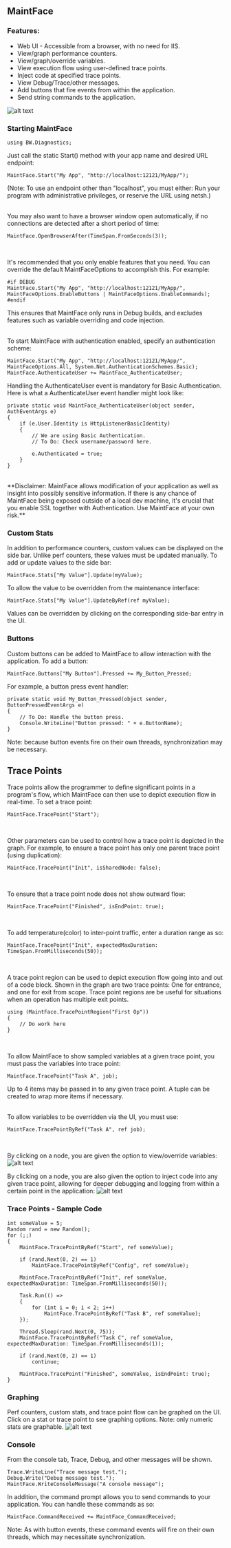 ## MaintFace


### Features:
* Web UI - Accessible from a browser, with no need for IIS.
* View/graph performance counters.
* View/graph/override variables.
* View execution flow using user-defined trace points.
* Inject code at specified trace points.
* View Debug/Trace/other messages.
* Add buttons that fire events from within the application.
* Send string commands to the application.

![alt text](https://raw.githubusercontent.com/bmdub/MaintFace/master/image/introduction1.png)

### Starting MaintFace

```CSharp
using BW.Diagnostics;
``` 
Just call the static Start() method with your app name and desired URL endpoint:  
```CSharp
MaintFace.Start("My App", "http://localhost:12121/MyApp/");
``` 
(Note: To use an endpoint other than "localhost", you must either: Run your program with administrative privileges, or reserve the URL using netsh.) 
<br/><br/>

You may also want to have a browser window open automatically, if no connections are detected after a short period of time: 
```CSharp
MaintFace.OpenBrowserAfter(TimeSpan.FromSeconds(3));
``` 
<br/>

It's recommended that you only enable features that you need. You can override the default MaintFaceOptions to accomplish this. For example:  
```CSharp
#if DEBUG
MaintFace.Start("My App", "http://localhost:12121/MyApp/", MaintFaceOptions.EnableButtons | MaintFaceOptions.EnableCommands);
#endif
``` 
This ensures that MaintFace only runs in Debug builds, and excludes features such as variable overriding and code injection. 
<br/><br/>

To start MaintFace with authentication enabled, specify an authentication scheme: 
```CSharp
MaintFace.Start("My App", "http://localhost:12121/MyApp/", MaintFaceOptions.All, System.Net.AuthenticationSchemes.Basic);
MaintFace.AuthenticateUser += MaintFace_AuthenticateUser; 
```
Handling the AuthenticateUser event is mandatory for Basic Authentication. Here is what a AuthenticateUser event handler might look like: 
```CSharp
private static void MaintFace_AuthenticateUser(object sender, AuthEventArgs e)
{
	if (e.User.Identity is HttpListenerBasicIdentity)
	{
		// We are using Basic Authentication.
		// To Do: Check username/password here.
 
		e.Authenticated = true;
	}
} 
```
<br/>
**Disclaimer: MaintFace allows modification of your application as well as insight into possibly sensitive information. If there is any chance of MaintFace being exposed outside of a local dev machine, it's crucial that you enable SSL together with Authentication. Use MaintFace at your own risk.**

### Custom Stats

In addition to performance counters, custom values can be displayed on the side bar. Unlike perf counters, these values must be updated manually. To add or update values to the side bar: 
```CSharp
MaintFace.Stats["My Value"].Update(myValue); 
```

To allow the value to be overridden from the maintenance interface: 
```CSharp
MaintFace.Stats["My Value"].UpdateByRef(ref myValue);
```
 
Values can be overridden by clicking on the corresponding side-bar entry in the UI.

### Buttons

Custom buttons can be added to MaintFace to allow interaction with the application. To add a button: 
```CSharp
MaintFace.Buttons["My Button"].Pressed += My_Button_Pressed; 
```

For example, a button press event handler:
```CSharp
private static void My_Button_Pressed(object sender, ButtonPressedEventArgs e)
{
	// To Do: Handle the button press.
	Console.WriteLine("Button pressed: " + e.ButtonName);
} 
```
Note: because button events fire on their own threads, synchronization may be necessary.

## Trace Points

Trace points allow the programmer to define significant points in a program's flow, which MaintFace can then use to depict execution flow in real-time. To set a trace point: 
```CSharp
MaintFace.TracePoint("Start");
```
<br/>

Other parameters can be used to control how a trace point is depicted in the graph. For example, to ensure a trace point has only one parent trace point (using duplication): 
```CSharp
MaintFace.TracePoint("Init", isSharedNode: false);
``` 
<br/>

To ensure that a trace point node does not show outward flow: 
```CSharp
MaintFace.TracePoint("Finished", isEndPoint: true); 
```
<br/>

To add temperature(color) to inter-point traffic, enter a duration range as so: 
```CSharp
MaintFace.TracePoint("Init", expectedMaxDuration: TimeSpan.FromMilliseconds(50)); 
```
<br/>

A trace point region can be used to depict execution flow going into and out of a code block. Shown in the graph are two trace points: One for entrance, and one for exit from scope. Trace point regions are be useful for situations when an operation has multiple exit points. 
```CSharp
using (MaintFace.TracePointRegion("First Op"))
{
	// Do work here
}
``` 
<br/>

To allow MaintFace to show sampled variables at a given trace point, you must pass the variables into trace point: 
```CSharp
MaintFace.TracePoint("Task A", job); 
```
Up to 4 items may be passed in to any given trace point. A tuple can be created to wrap more items if necessary.
<br/><br/>

To allow variables to be overridden via the UI, you must use: 
```CSharp
MaintFace.TracePointByRef("Task A", ref job);
```
<br/>
 
By clicking on a node, you are given the option to view/override variables: 
![alt text](https://raw.githubusercontent.com/bmdub/MaintFace/master/image/tracepoints1.png)

By clicking on a node, you are also given the option to inject code into any given trace point, allowing for deeper	debugging and logging from within a certain point in the application: 
![alt text](https://raw.githubusercontent.com/bmdub/MaintFace/master/image/tracepoints2.png)

### Trace Points - Sample Code

```CSharp
int someValue = 5;
Random rand = new Random();
for (;;)
{
	MaintFace.TracePointByRef("Start", ref someValue);
 
	if (rand.Next(0, 2) == 1)
		MaintFace.TracePointByRef("Config", ref someValue);
 
	MaintFace.TracePointByRef("Init", ref someValue, expectedMaxDuration: TimeSpan.FromMilliseconds(50));
			
	Task.Run(() =>
	{
		for (int i = 0; i < 2; i++)
			MaintFace.TracePointByRef("Task B", ref someValue);
	});
 
	Thread.Sleep(rand.Next(0, 75));
	MaintFace.TracePointByRef("Task C", ref someValue, expectedMaxDuration: TimeSpan.FromMilliseconds(1));
 
	if (rand.Next(0, 2) == 1)
		continue;
 
	MaintFace.TracePoint("Finished", someValue, isEndPoint: true);
}
```

### Graphing

Perf counters, custom stats, and trace point flow can be graphed on the UI. Click on a stat or trace point to see graphing options. Note: only numeric stats are graphable. 
![alt text](https://raw.githubusercontent.com/bmdub/MaintFace/master/image/graphing1.png)

### Console

From the console tab, Trace, Debug, and other messages will be shown. 
```CSharp
Trace.WriteLine("Trace message test.");
Debug.Write("Debug message test.");
MaintFace.WriteConsoleMessage("A console message");
``` 

In addition, the command prompt allows you to send commands to your application. You can handle these commands as so: 
```CSharp
MaintFace.CommandReceived += MaintFace_CommandReceived; 
```
Note: As with button events, these command events will fire on their own threads, which may necessitate synchronization.








